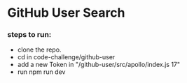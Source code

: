 # GitHub User Search

### steps to run:

- clone the repo.
- cd in code-challenge/github-user
- add a new Token in "/github-user/src/apollo/index.js 17"
- run npm run dev

